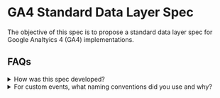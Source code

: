 # GA4 Standard Data Layer Spec

The objective of this spec is to propose a standard data layer spec for Google Analtyics 4 (GA4) implementations.

## FAQs
<details>
  <summary>How was this spec developed?</summary>
  
  This data layer spec was initially developed while working across more than a dozen GA4 implementations. The spec takes Google's [automatically-collected](https://support.google.com/analytics/answer/9234069?hl=en) events, [enhanced measurement events](https://support.google.com/analytics/answer/9216061?hl=en&ref_topic=9756175), and [recommended events](https://support.google.com/analytics/answer/9267735?hl=en&ref_topic=9756175) and builds upon them to provide a data layer spec to send data in a standardized way.
</details>
<details>
  <summary>For custom events, what naming conventions did you use and why?</summary>

    1. Custom event and parameter names are all [snake_case](https://en.wikipedia.org/wiki/Snake_case), meaning all characters are lower-case and underscores separate words. This matches Google's conventions they used in their automatically-collected, enhanced measurement, and recommended events.

    2. Custom event names always contain a subject and a present tense verb. This matches Google's conventions. Exceptions can be made for semantically awkward event names.

    3. Custom event names take of the form of subject_verb. Google's predefined events are inconsistent in their ordering of the subject and verb (`tutorial_begin` vs `begin_checkout`, `generate_lead` vs `file_download`), so a choice had to be made as to which approach to use to ensure consistency. Given that events are generally sorted alphabetically in most systems, it seemed clustering events with the same subject would make for better findability and easier analysis, thus subject_verb was chosen. The decision could easily have gone the other way, so don't feel bound by this. Also, exceptions to the convention can be made for semantically awkward event names [see detect_user](events/authentication/detect_user).

</details>
